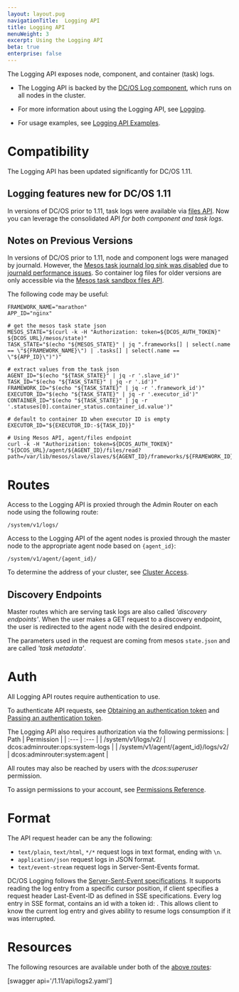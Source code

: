 ```yaml
---
layout: layout.pug
navigationTitle:  Logging API
title: Logging API
menuWeight: 3
excerpt: Using the Logging API
beta: true
enterprise: false
---
```


<!-- This source repo for this topic is https://github.com/dcos/dcos-docs -->


The Logging API exposes node, component, and container (task) logs.

- The Logging API is backed by the [DC/OS Log component](/1.11/overview/architecture/components/#dcos-log), which runs on all nodes in the cluster.

- For more information about using the Logging API, see [Logging](/1.11/monitoring/logging/index.md).

- For usage examples, see [Logging API Examples](/1.11/monitoring/logging/logging-api-examples/index.md).

# Compatibility

The Logging API has been updated significantly for DC/OS 1.11.


## Logging features new for DC/OS 1.11

In versions of DC/OS prior to 1.11, task logs were available via [files API](http://mesos.apache.org/documentation/latest/endpoints/#files-1). Now you can leverage the consolidated API *for both component and task logs*.

## Notes on Previous Versions

In versions of DC/OS prior to 1.11, node and component logs were managed by journald. However, the [Mesos task journald log sink was disabled](https://github.com/dcos/dcos/pull/1269) due to [journald performance issues](https://github.com/systemd/systemd/issues/5102). So container log files for older versions are only accessible via the [Mesos task sandbox files API](http://mesos.apache.org/documentation/latest/sandbox/).

The following code may be useful:

```
FRAMEWORK_NAME="marathon"
APP_ID="nginx"

# get the mesos task state json
MESOS_STATE="$(curl -k -H "Authorization: token=${DCOS_AUTH_TOKEN}" ${DCOS_URL}/mesos/state)"
TASK_STATE="$(echo "${MESOS_STATE}" | jq ".frameworks[] | select(.name == \"${FRAMEWORK_NAME}\") | .tasks[] | select(.name == \"${APP_ID}\")")"

# extract values from the task json
AGENT_ID="$(echo "${TASK_STATE}" | jq -r '.slave_id')"
TASK_ID="$(echo "${TASK_STATE}" | jq -r '.id')"
FRAMEWORK_ID="$(echo "${TASK_STATE}" | jq -r '.framework_id')"
EXECUTOR_ID="$(echo "${TASK_STATE}" | jq -r '.executor_id')"
CONTAINER_ID="$(echo "${TASK_STATE}" | jq -r '.statuses[0].container_status.container_id.value')"

# default to container ID when executor ID is empty
EXECUTOR_ID="${EXECUTOR_ID:-${TASK_ID}}"

# Using Mesos API, agent/files endpoint
curl -k -H "Authorization: token=${DCOS_AUTH_TOKEN}" "${DCOS_URL}/agent/${AGENT_ID}/files/read?path=/var/lib/mesos/slave/slaves/${AGENT_ID}/frameworks/${FRAMEWORK_ID}/executors/${EXECUTOR_ID}/runs/${CONTAINER_ID}/stdout&offset=0&length=50000"
```

<a name="routes"></a>
# Routes

Access to the Logging API is proxied through the Admin Router on each node using the following route:

```
/system/v1/logs/
```

Access to the Logging API of the agent nodes is proxied through the master node to the appropriate agent node based on `{agent_id}`:

```
/system/v1/agent/{agent_id}/
```

To determine the address of your cluster, see [Cluster Access](/1.11/api/access/).


## Discovery Endpoints

Master routes which are serving task logs are also called *'discovery endpoints'*. When the user makes a GET request to a discovery endpoint, the user is redirected to the agent node with the desired endpoint.

The parameters used in the request are coming from mesos `state.json` and are called *'task metadata'*.


# Auth

All Logging API routes require authentication to use.

To authenticate API requests, see [Obtaining an authentication token](https://docs.mesosphere.com/1.11/security/ent/iam-api/#/obtaining-an-authentication-token) and [Passing an authentication token](https://docs.mesosphere.com/1.11/security/ent/iam-api/#/passing-an-authentication-token).

The Logging API also requires authorization via the following permissions:
| Path |  Permission |
| :---  | :---        |
| /system/v1/logs/v2/ | dcos:adminrouter:ops:system-logs |
| /system/v1/agent/{agent_id}/logs/v2/ | dcos:adminrouter:system:agent |

All routes may also be reached by users with the _dcos:superuser_ permission.

To assign permissions to your account, see [Permissions Reference](/1.10/security/ent/perms-reference/).

# Format

The API request header can be any the following:

- `text/plain`, `text/html`, `*/*` request logs in text format, ending with `\n`.
- `application/json` request logs in JSON format.
- `text/event-stream` request logs in Server-Sent-Events format.

DC/OS Logging follows the [Server-Sent-Event specifications](https://www.w3.org/TR/2009/WD-eventsource-20090421/). It supports reading the log entry from a specific cursor position, if client specifies a request header Last-Event-ID as defined in SSE specifications. Every log entry in SSE format, contains an id with a token id: <token>. This allows client to know the current log entry and gives ability to resume logs consumption if it was interrupted.

# Resources

 The following resources are available under both of the [above routes](#routes):

 [swagger api='/1.11/api/logs2.yaml']
